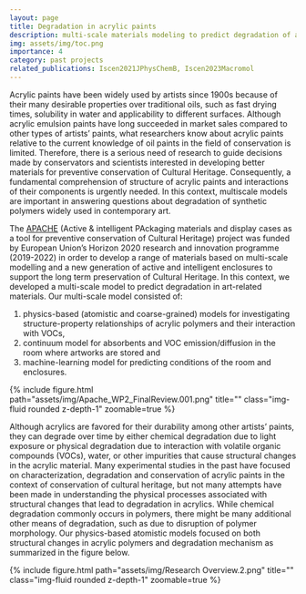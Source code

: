 ```yaml
---
layout: page
title: Degradation in acrylic paints
description: multi-scale materials modeling to predict degradation of art-related materials
img: assets/img/toc.png
importance: 4
category: past projects
related_publications: Iscen2021JPhysChemB, Iscen2023Macromol
---
```


Acrylic paints have been widely used by artists since 1900s because of their many desirable properties over traditional oils, such as fast drying times, solubility in water and applicability to different surfaces. Although acrylic emulsion paints have long succeeded in market sales compared to other types of artists’ paints, what researchers know about acrylic paints relative to the current knowledge of oil paints in the field of conservation is limited. Therefore, there is a serious need of research to guide decisions made by conservators and scientists interested in developing better materials for preventive conservation of Cultural Heritage. Consequently, a fundamental comprehension of structure of acrylic paints and interactions of their components is urgently needed. In this context, multiscale models are important in answering questions about degradation of synthetic polymers widely used in contemporary art.

The <a href="https://www.apacheproject.eu/">APACHE</a> (Active & intelligent PAckaging materials and display cases as a tool for preventive conservation of Cultural Heritage) project was funded by European Union’s Horizon 2020 research and innovation programme (2019-2022) in order to develop a range of materials based on multi-scale modelling and a new generation of active and intelligent enclosures to support the long term preservation of Cultural Heritage. In this context, we developed a multi-scale model to predict degradation in art-related materials. Our multi-scale model consisted of:
1. physics-based (atomistic and coarse-grained) models for investigating structure-property relationships of acrylic polymers and their interaction with VOCs,
2. continuum model for absorbents and VOC emission/diffusion in the room where artworks are stored and
3. machine-learning model for predicting conditions of the room and enclosures.

<div class="row">
    <div class="col-sm mt-3 mt-md-0">
        {% include figure.html path="assets/img/Apache_WP2_FinalReview.001.png" title="" class="img-fluid rounded z-depth-1" zoomable=true %}
    </div>
</div>


Although acrylics are favored for their durability among other artists’ paints, they can degrade over time by either chemical degradation due to light exposure or physical degradation due to interaction with volatile organic compounds (VOCs), water, or other impurities that cause structural changes in the acrylic material. Many experimental studies in the past have focused on characterization, degradation and conservation of acrylic paints in the context of conservation of cultural heritage, but not many attempts have been made in understanding the physical processes associated with structural changes that lead to degradation in acrylics. While chemical degradation commonly occurs in polymers, there might be many additional other means of degradation, such as due to disruption of polymer morphology. Our physics-based atomistic models focused on both structural changes in acrylic polymers and degradation mechanism as summarized in the figure below.


<div class="row">
    <div class="col-sm mt-3 mt-md-0">
        {% include figure.html path="assets/img/Research Overview.2.png" title="" class="img-fluid rounded z-depth-1" zoomable=true %}
    </div>
</div>


